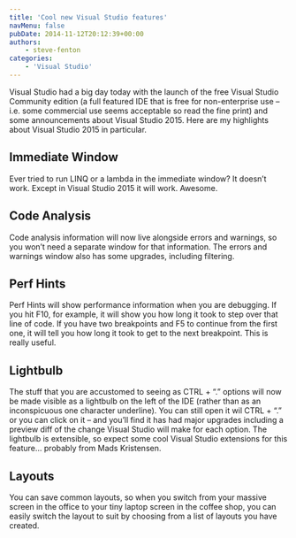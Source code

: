 ```yaml
---
title: 'Cool new Visual Studio features'
navMenu: false
pubDate: 2014-11-12T20:12:39+00:00
authors:
    - steve-fenton
categories:
    - 'Visual Studio'
---
```


Visual Studio had a big day today with the launch of the free Visual Studio Community edition (a full featured IDE that is free for non-enterprise use – i.e. some commercial use seems acceptable so read the fine print) and some announcements about Visual Studio 2015. Here are my highlights about Visual Studio 2015 in particular.

## Immediate Window

Ever tried to run LINQ or a lambda in the immediate window? It doesn’t work. Except in Visual Studio 2015 it will work. Awesome.

## Code Analysis

Code analysis information will now live alongside errors and warnings, so you won’t need a separate window for that information. The errors and warnings window also has some upgrades, including filtering.

## Perf Hints

Perf Hints will show performance information when you are debugging. If you hit F10, for example, it will show you how long it took to step over that line of code. If you have two breakpoints and F5 to continue from the first one, it will tell you how long it took to get to the next breakpoint. This is really useful.

## Lightbulb

The stuff that you are accustomed to seeing as CTRL + “.” options will now be made visible as a lightbulb on the left of the IDE (rather than as an inconspicuous one character underline). You can still open it wil CTRL + “.” or you can click on it – and you’ll find it has had major upgrades including a preview diff of the change Visual Studio will make for each option. The lightbulb is extensible, so expect some cool Visual Studio extensions for this feature… probably from Mads Kristensen.

## Layouts

You can save common layouts, so when you switch from your massive screen in the office to your tiny laptop screen in the coffee shop, you can easily switch the layout to suit by choosing from a list of layouts you have created.
